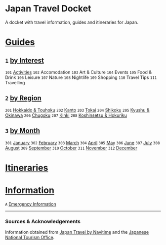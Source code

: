 # Japan Travel Docket
A docket with travel information, guides and itineraries for Japan.

# [Guides](guides/readme.md)
## `1` [by Interest](guides/by%20interest/readme.md)
`101` [Activities](guides/by%20interest/activities/readme.md/readme.md)
`102` Accomodation
`103` Art & Culture
`104` Events
`105` Food & Drink
`106` Leisure
`107` Nature
`108` Nightlife
`109` Shopping
`110` Travel Tips
`111` Travelling

## `2` [by Region](guides/by%20region/readme.md)
`201` [Hokkaido & Touhoku](guides/by%20region/hokkaido%20and%20touhoku/readme.md)
`202` [Kanto](guides/by%20region/kanto/readme.md)
`203` [Tokai](guides/by%20region/tokai/readme.md)
`204` [Shikoku](guides/by%20region/shikoku/readme.md)
`205` [Kyushu & Okinawa](guides/by%20region/kyushu%20and%20okinawa/readme.md)
`206` [Chugoku](guides/by%20region/chugoku/readme.md)
`207` [Kinki](guides/by%20region/kinki/readme.md)
`208` [Koshinsetsu & Hokuriku](guides/by%20region/koshinsetsu%20and%20hokuriku/readme.md)

## `3` [by Month](guides/by%20month/readme.md)
`301` [January](guides/by%20month/january/readme.md)
`302` [February](guides/by%20month/february/readme.md)
`303` [March](guides/by%20month/march/readme.md)
`304` [April](guides/by%20month/april/readme.md)
`305` [May](guides/by%20month/may/readme.md)
`306` [June](guides/by%20month/june/readme.md)
`307` [July](guides/by%20month/july/readme.md)
`308` [August](guides/by%20month/august/readme.md)
`309` [September](guides/by%20month/september/readme.md)
`310` [October](guides/by%20month/october/readme.md)
`311` [November](guides/by%20month/november/readme.md)
`312` [December](guides/by%20month/december/readme.md)

# [Itineraries](itineraries/readme.md)
<!--- suggesstion: code itineraries by three-letter codes, taken from the itinerary name, for example `TKY` for Tokyo, etc. --->

# [Information](information/readme.md)
<!--- suggestion: code information by section number and article letter, for example `1A`,`1B`,`2A`, etc. --->
`A` [Emergency Information](information/emergency-information.md)

---

### Sources & Acknowledgements
Information obtained from [Japan Travel by Navitime](https://japantravel.navitime.com/) and the [Japanese National Tourism Office](https://www.japan.travel/en).

